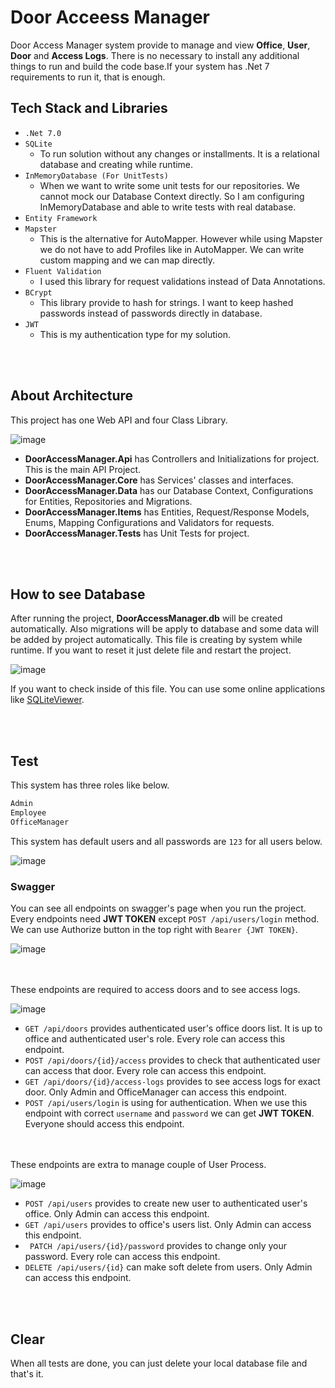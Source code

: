 # **Door Acceess Manager**
Door Access Manager system provide to manage and view **Office**, **User**, **Door** and **Access Logs**. There is no necessary to install any additional things to run and build the code base.If your system has .Net 7 requirements to run it, that is enough.

## **Tech Stack and Libraries**
- ```.Net 7.0```
- ```SQLite```
  - To run solution without any changes or installments. It is a relational database and creating while runtime.
- ```InMemoryDatabase (For UnitTests)```
  - When we want to write some unit tests for our repositories. We cannot mock our Database Context directly. So I am configuring InMemoryDatabase and able to write tests with real database.
- ```Entity Framework```
- ```Mapster```
  - This is the alternative for AutoMapper. However while using Mapster we do not have to add Profiles like in AutoMapper. We can write custom mapping and we can map directly. 
- ```Fluent Validation```
  - I used this library for request validations instead of Data Annotations.
- ```BCrypt```
  - This library provide to hash for strings. I want to keep hashed passwords instead of passwords directly in database.
- ```JWT```
  - This is my authentication type for my solution.

<br></br>
## **About Architecture**
This project has one Web API and four Class Library.  

![image](https://github.com/fatihadymn/DoorAccessManager/assets/38660944/495cb477-0627-4592-ab02-38e1bf88e7a4)

- **DoorAccessManager.Api** has Controllers and Initializations for project. This is the main API Project.
- **DoorAccessManager.Core** has Services' classes and interfaces.
- **DoorAccessManager.Data** has our Database Context, Configurations for Entities, Repositories and Migrations.
- **DoorAccessManager.Items** has Entities, Request/Response Models, Enums, Mapping Configurations and Validators for requests.
- **DoorAccessManager.Tests** has Unit Tests for project.

<br></br>
## **How to see Database**
  After running the project, **DoorAccessManager.db** will be created automatically. Also migrations will be apply to database and some data will be added by project automatically. This file is creating by system while runtime. If you want to reset it just delete file and restart the project.
  
  ![image](https://github.com/fatihadymn/DoorAccessManager/assets/38660944/7aacd717-432b-4bfa-b4f1-8bbc8df89b80)

  If you want to check inside of this file. You can use some online applications like [SQLiteViewer](https://sqliteviewer.app/).

<br></br>
## **Test**
This system has three roles like below.
```sh
Admin
Employee
OfficeManager 
  ```

This system has default users and all passwords are ```123``` for all users below.

![image](https://github.com/fatihadymn/DoorAccessManager/assets/38660944/ad04797e-84a0-431a-a074-d88acc66f08d)

### **Swagger**
You can see all endpoints on swagger's page when you run the project. Every endpoints need **JWT TOKEN** except ```POST /api/users/login``` method. We can use Authorize button in the top right with ```Bearer {JWT TOKEN}```.

![image](https://github.com/fatihadymn/DoorAccessManager/assets/38660944/70cc0c0f-3e47-4c38-85a9-a762c0903a28)

<br></br>
These endpoints are required to access doors and to see access logs.

![image](https://github.com/fatihadymn/DoorAccessManager/assets/38660944/9e7fad84-cb67-415c-96e8-88360adb3b39)

- ```GET /api/doors``` provides authenticated user's office doors list. It is up to office and authenticated user's role. Every role can access this endpoint.
- ```POST /api/doors/{id}/access``` provides to check that authenticated user can access that door. Every role can access this endpoint.
- ```GET /api/doors/{id}/access-logs``` provides to see access logs for exact door. Only Admin and OfficeManager can access this endpoint.
- ```POST /api/users/login``` is using for authentication. When we use this endpoint with correct ```username``` and ```password``` we can get **JWT TOKEN**. Everyone should access this endpoint.

<br></br>
These endpoints are extra to manage couple of User Process.

![image](https://github.com/fatihadymn/DoorAccessManager/assets/38660944/fcd27330-cb8c-4cf6-a668-1219e93bef28)

- ```POST /api/users``` provides to create new user to authenticated user's office. Only Admin can access this endpoint.
- ```GET /api/users``` provides to office's users list. Only Admin can access this endpoint.
- ``` PATCH /api/users/{id}/password``` provides to change only your password. Every role can access this endpoint.
- ```DELETE /api/users/{id}``` can make soft delete from users. Only Admin can access this endpoint.

<br></br>
## **Clear**
  When all tests are done, you can just delete your local database file and that's it.
